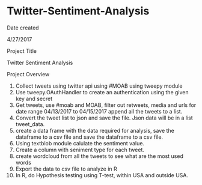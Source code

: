 ﻿# Twitter-Sentiment-Analysis
Date created

4/27/2017

Project Title

Twitter Sentiment Analysis

Project Overview

1. Collect tweets using twitter api using #MOAB using tweepy module
2. Use tweepy.OAuthHandler to create an authentication using the given key and secret
3. Get tweets, use #moab and MOAB, filter out retweets, media and urls for date range 04/13/2017 to 04/15/2017
   append all the tweets to a list.
4. Convert the tweet list to json and save the file. Json data will be in a list tweet_data.
5. create a data frame with the data required for analysis, save the dataframe to a csv file and save the dataframe to a csv file.
6. Using textblob module calulate the sentiment value.
7. Create a column with seniment type for each tweet.
8. create wordcloud from all the tweets to see what are the most used words
9. Export the data to csv file to analyze in R
10. In R, do Hypothesis testing using T-test, within USA and outside USA.
